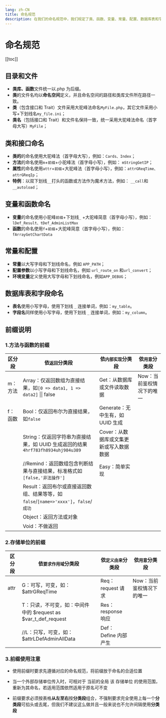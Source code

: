 ```yaml
---
lang: zh-CN
title: 命名规范
description: 在我们的命名规范中，我们规定了类、函数、变量、常量、配置、数据库表和字段的命名约定。类的文件名应使用命名空间定义，并与类库文件的路径一致，文件名采用大驼峰法。方法名采用m+前缀+小驼峰法，属性名采用attr+前缀+大驼峰法。常量以大写字母和下划线命名，配置参数以小写字母和下划线命名。数据库表名和字段名都使用小写字母和下划线连接单词。我们还提供了前缀说明，以便更好地理解命名约定的用途和作用范围。这些规范有助于保持代码的一致性和可读性。
---
```


# 命名规范

[[toc]]

## 目录和文件

-   **类库、函数**文件统一以.php 为后缀。
-   **类**的文件名均以**命名空间**定义，并且命名空间的路径和类库文件所在路径一致。
-   **类**（包含接口和 Trait）文件采用大驼峰法命名`MyFile.php`，其它文件采用小写+下划线名`my_file.ini`；
-   **类名**（包括接口和 Trait）和文件名保持一致，统一采用大驼峰法命名（首字母大写）`MyFile`；

## 类和接口命名

-   **类的**的命名使用大驼峰法（首字母大写），例如：`Cards、Index`；
-   **方法**的命名使用`m`+`前缀`+小驼峰法（首字母小写），例如： `mStringGetIP`；
-   **属性**的命名使用`attr`+`前缀`+大驼峰法（首字母小写），例如：`attrGReqTime、attrGReqIp`；
-   **特例**：以双下划线`__`打头的函数或方法作为魔术方法，例如： `__call`和 `__autoload`；

## 变量和函数命名

-   **变量**的命名使用小驼峰`前缀`+下划线`_` +大驼峰简意（首字母小写），例如：`lDef_Result、tDef_AdminListMax`
-   **函数**的命名使用`f`+`前缀`+大驼峰简意（首字母小写），例如：`fArrayGetChartData`

## 常量和配置

-   **常量**以大写字母和下划线命名，例如 `APP_PATH`；
-   **配置参数**以小写字母和下划线命名，例如 `url_route_on` 和`url_convert`；
-   **环境变量**定义使用大写字母和下划线命名，例如`APP_DEBUG`；

## 数据库表和字段命名

-   **表名**使用小写字母，使用下划线 `_` 连接单词，例如：`my_table`。
-   **字段名**同样使用小写字母，使用下划线 `_` 连接单词，例如：`my_column`。

## 前缀说明

### 1.方法与函数的前缀

| 区分段  | 依`返回`分类段                                               | 依`内部实现`分类段                      | 依`用意`分类段            |
| ------- | ------------------------------------------------------------ | --------------------------------------- | ------------------------- |
| m：方法 | Array：仅返回数组为直接结果，如`[0 => data1, 1 => data2]` \|\| false | Get：从数据库或文件读取数据             | Now：当前鉴权情况下的唯一 |
| f：函数 | Bool：仅返回布尔为直接结果，如`false`                        | Generate：无中生有，如 UUID 生成        |                           |
|         | String：仅返回字符串为直接结果，如 UUID 生成返回的结果`4hrf783fh8934uhj984u389` | Cover：从数据库或文集更新或写入数据数据 |                           |
|         | //Remind：返回数组包含判断结果与直接结果，标准格式如`[false,'非法操作']` | Easy：简单实现                          |                           |
|         | Result：返回布尔或直接返回数组、结果等等，如`false`/`[name=>'xxxx']`，`false`/`成功` |                                         |                           |
|         | Object：返回方法或对象                                       |                                         |                           |
|         | Void：不做返回                                               |                                         |                           |

### 2.存储单位的前缀

| 区分段 | 依`要求作用域`分类段                                         | 依`定义由来`分类段   | 依`用意`分类段            |
| ------ | ------------------------------------------------------------ | -------------------- | ------------------------- |
| attr   | G：可写，可变，如：\$attrGReqTime                            | Req：request 请求    | Now：当前鉴权情况下的唯一 |
|        | T：只读，不可变，如：中间件 中的 $request as $var_t_def_request | Res：response 响应   |                           |
|        | //L：只写，可变，如：\$attrLDefAdminAllData                  | Def：Define 内部产生 |                           |

### 3.前缀使用注意

- 使用前缀时要求先遵循对应的命名规范，将前缀放于命名的合适位置

- 当一个外部存储单位传入时，可相对于 当前的全局 该 存储单位 的使用范围，重新为其命名，若适用范围依然适用于原名可不变

- 前缀要求必须按表格**从左至右**按**分类段**组合，不强制要求完全使用上每一个**分类段**可掐头或去尾，但我们不建议这么做并且一般来说也不允许间隔使用**分类段**